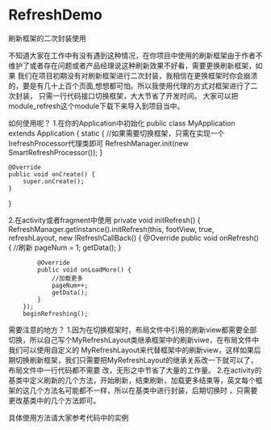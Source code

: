 # RefreshDemo
刷新框架的二次封装使用

不知道大家在工作中有没有遇到这种情况，在你项目中使用的刷新框架由于作者不维护了或者存在问题或者产品经理说这种刷新效果不好看，需要更换刷新框架，如果
我们在项目初期没有对刷新框架进行二次封装，我相信在更换框架时你会崩溃的，要是有几十上百个页面,想想都可怕。所以我使用代理的方式对框架进行了二次封装，
只需一行代码接口切换框架，大大节省了开发时间。
大家可以把module_refresh这个module下载下来导入到项目当中。

如何使用呢？
1.在你的Application中初始化
public class MyApplication extends Application {
    static {
        //如果需要切换框架，只需在实现一个IrefreshProcessor代理类即可
        RefreshManager.init(new SmartRefreshProcessor());
    }

    @Override
    public void onCreate() {
        super.onCreate();
    }
}

2.在activity或者fragment中使用
 private void initRefresh() {
        RefreshManager.getInstance().initRefresh(this, footView, true, refreshLayout, new IRefreshCallBack() {
            @Override
            public void onRefresh() {
                //刷新
                pageNum = 1;
                getData();
            }

            @Override
            public void onLoadMore() {
                //加载更多
                pageNum++;
                getData();
            }
        });
        beginRefreshing();
        
 需要注意的地方？
 1.因为在切换框架时，布局文件中引用的刷新view都需要全部切换，所以自己写个MyRefreshLayout类继承框架中的刷新viwe，在布局文件中我们可以使用自定义的
 MyRefreshLayout来代替框架中的刷新view，这样如果后期切换刷新框架，我们只需要把MyRefreshLayout的继承关系改一下就可以了，布局文件中一行代码都不需要
 改，无形之中节省了大量的工作量。
 2.在activity的基类中定义刷新的几个方法，开始刷新，结束刷新，加载更多结束等，英文每个框架的这几个方法名可能都不一样，所以在基类中进行封装，后期切换时
 ，只需要更改基类中的几个方法即可。
 
 具体使用方法请大家参考代码中的实例
